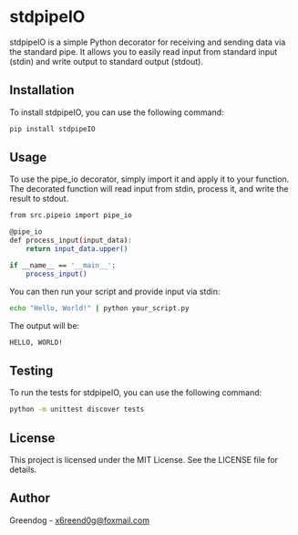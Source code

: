 # stdpipeIO

stdpipeIO is a simple Python decorator for receiving and sending data via the standard pipe. It allows you to easily read input from standard input (stdin) and write output to standard output (stdout).

## Installation

To install stdpipeIO, you can use the following command:

```sh
pip install stdpipeIO
```

## Usage
To use the pipe_io decorator, simply import it and apply it to your function. The decorated function will read input from stdin, process it, and write the result to stdout.

```sh
from src.pipeio import pipe_io

@pipe_io
def process_input(input_data):
    return input_data.upper()

if __name__ == '__main__':
    process_input()
```

You can then run your script and provide input via stdin:

```sh
echo "Hello, World!" | python your_script.py
```

The output will be:

```sh
HELLO, WORLD!
```

## Testing
To run the tests for stdpipeIO, you can use the following command:

```sh
python -m unittest discover tests
```

## License
This project is licensed under the MIT License. See the LICENSE file for details.

## Author
Greendog - x6reend0g@foxmail.com 